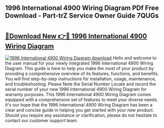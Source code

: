 ## 1996 International 4900 Wiring Diagram PDf Free Download - Part-trZ Service Owner Guide 7QUGs

# <h2><a href="http://dfsxw4o.blite.top/?on=1996+International+4900+Wiring+Diagram">🔗Download New 👉🔴 1996 International 4900 Wiring Diagram</a></h2>

[![1996 International 4900 Wiring Diagram download](https://i.imgur.com/lujVjoI.png)](http://dfsxw4o.blite.top/?on=1996+International+4900+Wiring+Diagram)
Hello and welcome to the user manual for your newly integrated 1996 International 4900 Wiring Diagram. This guide is here to help you make the most of your product by providing a comprehensive overview of its features, functions, and benefits. You will find step-by-step instructions for installation, usage, maintenance, and troubleshooting. Please Note the Serial Number Locate and record the serial number of your new 1996 International 4900 Wiring Diagram for warranty purposes. This 1996 International 4900 Wiring Diagram comes equipped with a comprehensive set of features to meet your diverse needs. It's our hope that the 1996 International 4900 Wiring Diagram has been a clear and concise guide in helping you get started with your new product. Should you require any assistance or clarification, please do not hesitate to contact our customer support team.
